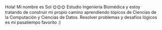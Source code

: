 Hola! Mi nombre es Sol 🌞🌞🌞
Estudio Ingeniería Biomédica y estoy tratando de construir mi propio camino aprendiendo tópicos de Ciencias de la Computación y Ciencias de Datos.
Resolver problemas y desafíos lógicos es mi pasatiempo favorito :) 

